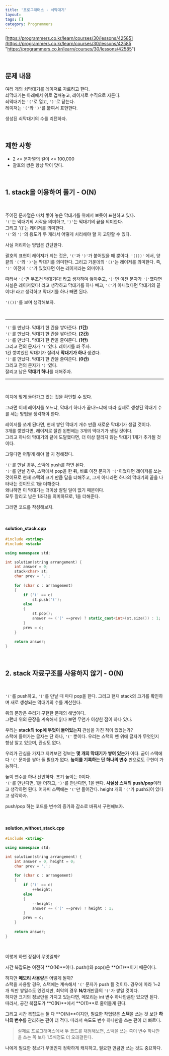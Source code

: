 ```yaml
---
title: '프로그래머스 - 쇠막대기'
layout: 
tags: []
category: Programmers
---
```

[https://programmers.co.kr/learn/courses/30/lessons/42585](https://programmers.co.kr/learn/courses/30/lessons/42585 "https://programmers.co.kr/learn/courses/30/lessons/42585")

&nbsp;

## 문제 내용
여러 개의 쇠막대기를 레이저로 자르려고 한다.  
쇠막대기는 아래에서 위로 겹쳐놓고, 레이저로 수직으로 자른다.  
쇠막대기는 ``'('``로 열고, ``')'``로 닫는다.  
레이저는 ``'('``와 ``')'``를 붙여서 표현한다.  

생성된 쇠막대기의 수를 리턴하자.

&nbsp;

## 제한 사항
- 2 <= 문자열의 길이 <= 100,000  
- 괄호의 쌍은 항상 짝이 맞다.  

&nbsp;

## 1. stack을 이용하여 풀기 - O(N)

&nbsp;

주어진 문자열은 마치 쌓아 놓은 막대기를 위에서 보듯이 표현하고 있다.  
``'('``는 막대기의 시작을 의미하고, ``')'``는 막대기의 끝을 의미한다.  
그리고 '()'는 레이저를 의미한다.  
``'('``와 ``')'``의 용도가 두 개라서 어떻게 처리해야 할 지 고민할 수 있다.  

사실 처리하는 방법은 간단한다.  

괄호의 표현이 레이저가 되는 것은, ``'('``과 ``')'``가 붙어있을 때 뿐이다.
``'(())'`` 에서, 양 끝의 ``'('``와 ``')'``는 막대기를 의미한다.
그리고 가운데의 ``'()'``는 레이저를 의미한다.
즉, ``')'`` 이전에 ``'('``가 있었다면 이는 레이저라는 의미이다.

따라서 ``'('``면 무조건 막대기다! 라고 생각하며 쌓아주고,
``')'``면 이전 문자가 ``'('``였다면 사실은 레이저였다! 라고 생각하고 막대기를 하나 빼고,
``'('``가 아니었다면 막대기의 끝이다! 라고 생각하고 막대기를 하나 빼면 된다.

``'(())'``를 보며 생각해보자.

&nbsp;

------------


````'('````를 만났다. 막대기 한 칸을 쌓아준다. **(1칸)**  
``'('``를 만났다. 막대기 한 칸을 쌓아준다. **(2칸)**  
``')'``를 만났다. 막대기 한 칸을 줄여준다. **(1칸)**  
그리고 전의 문자가 ``'('``였다. 레이저를 쏴 주자.  
1칸 쌓여있던 막대기가 잘려서 **막대기가 하나** 생겼다.  
``')'``를 만났다. 막대기 한 칸을 줄여준다. **(0칸)**  
그리고 전의 문자가 ``')'``였다.  
잘리고 남은 **막대기 하나**를 더해주자.  

------------

&nbsp;

이치에 맞게 돌아가고 있는 것을 확인할 수 있다.  

그러면 이제 레이저를 쏘느냐, 막대기 하나가 끝나느냐에 따라
실제로 생성된 막대기 수를 세는 방법을 생각해야 한다.

레이저를 쏘게 된다면, 현재 쌓인 막대기 개수 만큼 새로운 막대기가 생길 것이다.  
3개를 쌓았다면, 레이저로 잘린 왼편에는 3개의 막대기가 생길 것이다.  
그리고 하나의 막대기의 끝에 도달했다면, 더 이상 잘리지 않는 막대기 1개가 추가될 것이다.

그렇다면 어떻게 해야 할 지 정해졌다.  

``'('``를 만날 경우, 스택에 push를 하면 된다.  
``')'``를 만날 경우, 스택에서 pop을 한 뒤,
바로 이전 문자가 ``'('``이었다면 레이저를 쏘는 것이므로 현재 스택의 크기 만큼 답을 더해주고,
그게 아니라면 하나의 막대기의 끝을 나타내는 것이므로 1을 더해준다.  
왜냐하면 이 막대기는 더이상 잘릴 일이 없기 때문이다.  
모두 잘리고 남은 1조각을 의미하므로, 1을 더해준다.

그러면 코드를 작성해보자.

&nbsp;

#### solution_stack.cpp
```cpp
#include <string>
#include <stack>

using namespace std;

int solution(string arrangement) {
    int answer = 0;
    stack<char> st;    
    char prev = '.';
    
    for (char c : arrangement)
    {
        if ('(' == c) 
            st.push('(');
        else
        {
            st.pop();
            answer += ('(' ==prev) ? static_cast<int>(st.size()) : 1;
        }
        prev = c;
    }
    
    return answer;
}
```

&nbsp;

## 2. stack 자료구조를 사용하지 않기 - O(N)

&nbsp;

``'('``를 push하고, ``')'``를 만날 때 마다 pop을 한다.
그리고 현재 stack의 크기를 확인하며 새로 생성되는 막대기의 수를 계산한다.

위의 문장은 우리가 구현한 문제의 해법이다.  
그런데 위의 문장을 계속해서 읽다 보면 무언가 이상한 점이 하나 있다.

우리는 **stack의 top에 무엇이 들어있는지** 관심을 가진 적이 있었는가?  
스택에 들어가는 글자는 단 하나, ``'('`` 뿐이다.
우리는 스택의 맨 위에 글자가 무엇인지 항상 알고 있으며, 관심도 없다.

우리가 관심을 가지고 지켜보던 정보는
**몇 개의 막대기가 쌓여 있는가** 이다.
굳이 스택에다 ``'('`` 문자를 쌓아 둘 필요가 없다.
**높이를 기록하는 단 하나의 변수** 만으로도 구현이 가능하다.

높이 변수를 하나 선언하자. 초기 높이는 0이다.  
``'('``를 만난다면, 1을 더하고, ``')'``를 만난다면, 1을 뺀다.
**사실상 스택의 push/pop**이라고 생각하면 된다.
어자피 스택에는 ``'('``만 들어간다. height 개의 ``'('``가 push되어 있다고 생각하자.

push/pop 하는 코드를 변수의 증가와 감소로 바꿔서 구현해보자.

&nbsp;

#### solution_without_stack.cpp
```cpp
#include <string>

using namespace std;

int solution(string arrangement) {
    int answer = 0, height = 0;
    char prev = '.';
    
    for (char c : arrangement)
    {
        if ('(' == c) 
            ++height;
        else
        {
            --height;
            answer += ('(' ==prev) ? height : 1;
        }
        prev = c;
    }
    
    return answer;
}
```

&nbsp;

이렇게 하면 장점이 무엇일까?

시간 복잡도는 여전히 **O(N)**이다. push()와 pop()은 **O(1)**이기 때문이다.

하지만 **메모리 사용량**은 어떻게 될까?  
스택을 사용할 경우, 스택에는 계속해서 ``'('`` 문자가 push 될 것이다.
경우에 따라 1~2개 씩만 쌓일수도 있겠지만, 최악의 경우 **N/2**개만큼의 ``'('``가 쌓일 것이다.  
하지만 크기의 정보만을 가지고 있는다면, 메모리는 int 변수 하나만큼만 있으면 된다.  
따라서, 공간 복잡도가 **O(N)**에서 **O(1)**로 줄어들게 된다.  

그리고 시간 복잡도는 둘 다 **O(N)**이지만,
필요한 작업량은 **스택**을 쓰는 것 보단 **하나의 변수**를 관리하는 편이 더 적다.
따라서 속도도 변수 하나만을 쓰는 편이 더 빠르다.

> 실제로 프로그래머스에서 두 코드를 채점해보면,
> 스택을 쓰는 쪽이 변수 하나만을 쓰는 쪽 보다 1.5배정도 더 오래걸린다.

나에게 필요한 정보가 무엇인지 정확하게 캐치하고, 필요한 만큼만 쓰는 것도 중요하다.